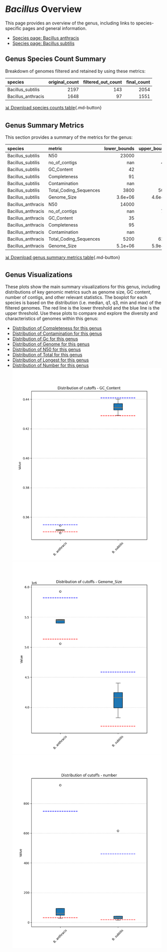 # *Bacillus* Overview
This page provides an overview of the genus, including links to species-specific pages and general information.

- [Species page: Bacillus anthracis](Bacillus_anthracis/index.md)
- [Species page: Bacillus subtilis](Bacillus_subtilis/index.md)
## Genus Species Count Summary
Breakdown of genomes filtered and retained by using these metrics:

| species            |   original_count |   filtered_out_count |   final_count |
|:-------------------|-----------------:|---------------------:|--------------:|
| Bacillus_subtilis  |             2197 |                  143 |          2054 |
| Bacillus_anthracis |             1648 |                   97 |          1551 |


[📊 Download species counts table](species_counts.csv){.md-button}
## Genus Summary Metrics
This section provides a summary of the metrics for the genus:

| species            | metric                 |   lower_bounds |   upper_bounds |
|:-------------------|:-----------------------|---------------:|---------------:|
| Bacillus_subtilis  | N50                    |    23000       |      nan       |
| Bacillus_subtilis  | no_of_contigs          |      nan       |      470       |
| Bacillus_subtilis  | GC_Content             |       42       |       45       |
| Bacillus_subtilis  | Completeness           |       91       |      nan       |
| Bacillus_subtilis  | Contamination          |      nan       |       12       |
| Bacillus_subtilis  | Total_Coding_Sequences |     3800       |     5000       |
| Bacillus_subtilis  | Genome_Size            |        3.6e+06 |        4.6e+06 |
| Bacillus_anthracis | N50                    |    14000       |      nan       |
| Bacillus_anthracis | no_of_contigs          |      nan       |      750       |
| Bacillus_anthracis | GC_Content             |       35       |       36       |
| Bacillus_anthracis | Completeness           |       95       |      nan       |
| Bacillus_anthracis | Contamination          |      nan       |        4       |
| Bacillus_anthracis | Total_Coding_Sequences |     5200       |     6100       |
| Bacillus_anthracis | Genome_Size            |        5.1e+06 |        5.9e+06 |


[📊 Download genus summary metrics table](genus_summary_metrics.csv){.md-button}
## Genus Visualizations
These plots show the main summary visualizations for this genus, including distributions of key genomic metrics such as genome size, GC content, number of contigs, and other relevant statistics. The boxplot for each species is based on the distribution (i.e. median, q1, q3, min and max) of the filtered genomes. The red line is the lower threshold and the blue line is the upper threshold. Use these plots to compare and explore the diversity and characteristics of genomes within this genus:

- [Distribution of Completeness for this genus](Completeness_Specific_boxplot_0.png)
- [Distribution of Contamination for this genus](Contamination_boxplot_0.png)
- [Distribution of Gc for this genus](GC_Content_boxplot_0.png)
- [Distribution of Genome for this genus](Genome_Size_boxplot_0.png)
- [Distribution of N50 for this genus](N50_boxplot_0.png)
- [Distribution of Total for this genus](Total_Coding_Sequences_boxplot_0.png)
- [Distribution of Longest for this genus](longest_boxplot_0.png)
- [Distribution of Number for this genus](number_boxplot_0.png)
![Distribution of Gc](GC_Content_boxplot_0.png)
![Distribution of Genome](Genome_Size_boxplot_0.png)
![Distribution of Number](number_boxplot_0.png)

